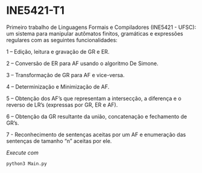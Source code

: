 # INE5421-T1
Primeiro trabalho de Linguagens Formais e Compiladores (INE5421 - UFSC): um sistema para manipular autômatos finitos, gramáticas e expressões regulares com as seguintes funcionalidades:

1 – Edição, leitura e gravação de GR e ER.

2 – Conversão de ER para AF usando o algoritmo De Simone.

3 – Transformação de GR para AF e vice-versa.

4 – Determinização e Minimização de AF.

5 – Obtenção dos AF’s que representam a intersecção, a diferença e o reverso de LR’s (expressas por GR, ER e AF).

6 – Obtenção da GR resultante da união, concatenação e fechamento de GR’s.

7 - Reconhecimento de sentenças aceitas por um AF e enumeração das sentenças de tamanho “n” aceitas por ele.


*Execute com*

`python3 Main.py`
